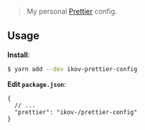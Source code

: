 > My personal [Prettier](https://prettier.io) config.

## Usage

**Install**:

```bash
$ yarn add --dev ikov-prettier-config
```

**Edit `package.json`**:

```jsonc
{
  // ...
  "prettier": "ikov-/prettier-config"
}
```
